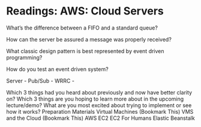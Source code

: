 # Readings: AWS: Cloud Servers


What’s the difference between a FIFO and a standard queue?

How can the server be assured a message was properly received?

What classic design pattern is best represented by event driven programming?

How do you test an event driven system?


Server -
Pub/Sub -
WRRC - 

Which 3 things had you heard about previously and now have better clarity on?
Which 3 things are you hoping to learn more about in the upcoming lecture/demo?
What are you most excited about trying to implement or see how it works?
Preparation Materials
Virtual Machines (Bookmark This)
VMS and the Cloud (Bookmark This)
AWS EC2
EC2 For Humans
Elastic Beanstalk